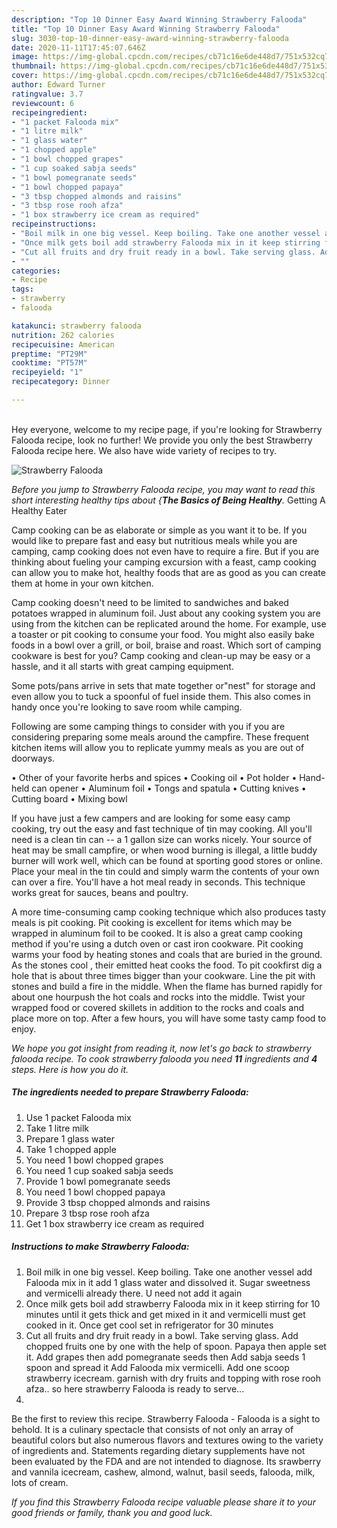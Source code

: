 ```yaml
---
description: "Top 10 Dinner Easy Award Winning Strawberry Falooda"
title: "Top 10 Dinner Easy Award Winning Strawberry Falooda"
slug: 3030-top-10-dinner-easy-award-winning-strawberry-falooda
date: 2020-11-11T17:45:07.646Z
image: https://img-global.cpcdn.com/recipes/cb71c16e6de448d7/751x532cq70/strawberry-falooda-recipe-main-photo.jpg
thumbnail: https://img-global.cpcdn.com/recipes/cb71c16e6de448d7/751x532cq70/strawberry-falooda-recipe-main-photo.jpg
cover: https://img-global.cpcdn.com/recipes/cb71c16e6de448d7/751x532cq70/strawberry-falooda-recipe-main-photo.jpg
author: Edward Turner
ratingvalue: 3.7
reviewcount: 6
recipeingredient:
- "1 packet Falooda mix"
- "1 litre milk"
- "1 glass water"
- "1 chopped apple"
- "1 bowl chopped grapes"
- "1 cup soaked sabja seeds"
- "1 bowl pomegranate seeds"
- "1 bowl chopped papaya"
- "3 tbsp chopped almonds and raisins"
- "3 tbsp rose rooh afza"
- "1 box strawberry ice cream as required"
recipeinstructions:
- "Boil milk in one big vessel. Keep boiling. Take one another vessel add Falooda mix in it add 1 glass water and dissolved it. Sugar sweetness and vermicelli already there. U need not add it again"
- "Once milk gets boil add strawberry Falooda mix in it keep stirring for 10 minutes until it gets thick and get mixed in it and vermicelli must get cooked in it. Once get cool set in refrigerator for 30 minutes"
- "Cut all fruits and dry fruit ready in a bowl. Take serving glass. Add chopped fruits one by one with the help of spoon. Papaya then apple set it. Add grapes then add pomegranate seeds then Add sabja seeds 1 spoon and spread it Add Falooda mix vermicelli. Add one scoop strawberry icecream. garnish with dry fruits and topping with rose rooh afza.. so here strawberry Falooda is ready to serve..."
- ""
categories:
- Recipe
tags:
- strawberry
- falooda

katakunci: strawberry falooda 
nutrition: 262 calories
recipecuisine: American
preptime: "PT29M"
cooktime: "PT57M"
recipeyield: "1"
recipecategory: Dinner

---
```

<br>
Hey everyone, welcome to my recipe page, if you're looking for Strawberry Falooda recipe, look no further! We provide you only the best Strawberry Falooda recipe here. We also have wide variety of recipes to try.
<br>


![Strawberry Falooda](https://img-global.cpcdn.com/recipes/cb71c16e6de448d7/751x532cq70/strawberry-falooda-recipe-main-photo.jpg)

<i>Before you jump to Strawberry Falooda recipe, you may want to read this short interesting healthy tips about {<strong>The Basics of Being Healthy</strong>.</i>
Getting A Healthy Eater

    
Camp cooking can be as elaborate or simple as you want it to be. If you would like to prepare fast and easy but nutritious meals while you are camping, camp cooking does not even have to require a fire. But if you are thinking about fueling your camping excursion with a feast, camp cooking can allow you to make hot, healthy foods that are as good as you can create them at home in your own kitchen.

Camp cooking doesn't need to be limited to sandwiches and baked potatoes wrapped in aluminum foil.  Just about any cooking system you are using from the kitchen can be replicated around the home. For example, use a toaster or pit cooking to consume your food. You might also easily bake foods in a bowl over a grill, or boil, braise and roast. Which sort of camping cookware is best for you? Camp cooking and clean-up may be easy or a hassle, and it all starts with great camping equipment.

Some pots/pans arrive in sets that mate together or"nest" for storage and even allow you to tuck a spoonful of fuel inside them. This also comes in handy once you're looking to save room while camping.

Following are some camping things to consider with you if you are considering preparing some meals around the campfire. These frequent kitchen items will allow you to replicate yummy meals as you are out of doorways.


• Other of your favorite herbs and spices
• Cooking oil
• Pot holder
• Hand-held can opener
• Aluminum foil
• Tongs and spatula
• Cutting knives
• Cutting board
• Mixing bowl


If you have just a few campers and are looking for some easy camp cooking, try out the easy and fast technique of tin may cooking. All you'll need is a clean tin can -- a 1 gallon size can works nicely. Your source of heat may be small campfire, or when wood burning is illegal, a little buddy burner will work well, which can be found at sporting good stores or online. Place your meal in the tin could and simply warm the contents of your own can over a fire. You'll have a hot meal ready in seconds.  This technique works great for sauces, beans and poultry.

A more time-consuming camp cooking technique which also produces tasty meals is pit cooking. Pit cooking is excellent for items which may be wrapped in aluminum foil to be cooked.  It is also a great camp cooking method if you're using a dutch oven or cast iron cookware. Pit cooking warms your food by heating stones and coals that are buried in the ground. As the stones cool , their emitted heat cooks the food. To pit cookfirst dig a hole that is about three times bigger than your cookware. Line the pit with stones and build a fire in the middle. When the flame has burned rapidly for about one hourpush the hot coals and rocks into the middle. Twist your wrapped food or covered skillets in addition to the rocks and coals and place more on top. After a few hours, you will have some tasty camp food to enjoy.


<i>We hope you got insight from reading it, now let's go back to strawberry falooda recipe. To cook strawberry falooda you need <strong>11</strong> ingredients and <strong>4</strong> steps. Here is how you do it.
</i>

##### The ingredients needed to prepare Strawberry Falooda:

1. Use 1 packet Falooda mix
1. Take 1 litre milk
1. Prepare 1 glass water
1. Take 1 chopped apple
1. You need 1 bowl chopped grapes
1. You need 1 cup soaked sabja seeds
1. Provide 1 bowl pomegranate seeds
1. You need 1 bowl chopped papaya
1. Provide 3 tbsp chopped almonds and raisins
1. Prepare 3 tbsp rose rooh afza
1. Get 1 box strawberry ice cream as required


##### Instructions to make Strawberry Falooda:

1. Boil milk in one big vessel. Keep boiling. Take one another vessel add Falooda mix in it add 1 glass water and dissolved it. Sugar sweetness and vermicelli already there. U need not add it again
1. Once milk gets boil add strawberry Falooda mix in it keep stirring for 10 minutes until it gets thick and get mixed in it and vermicelli must get cooked in it. Once get cool set in refrigerator for 30 minutes
1. Cut all fruits and dry fruit ready in a bowl. Take serving glass. Add chopped fruits one by one with the help of spoon. Papaya then apple set it. Add grapes then add pomegranate seeds then Add sabja seeds 1 spoon and spread it Add Falooda mix vermicelli. Add one scoop strawberry icecream. garnish with dry fruits and topping with rose rooh afza.. so here strawberry Falooda is ready to serve...
1. 


Be the first to review this recipe. Strawberry Falooda - Falooda is a sight to behold. It is a culinary spectacle that consists of not only an array of beautiful colors but also numerous flavors and textures owing to the variety of ingredients and. Statements regarding dietary supplements have not been evaluated by the FDA and are not intended to diagnose. Its srawberry and vannila icecream, cashew, almond, walnut, basil seeds, falooda, milk, lots of cream. 

<i>If you find this Strawberry Falooda recipe valuable please share it to your good friends or family, thank you and good luck.</i>
